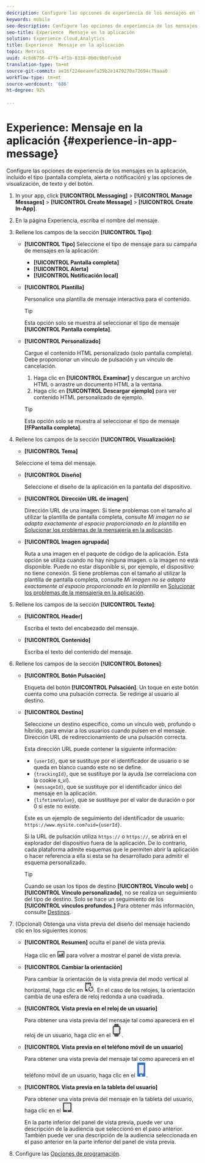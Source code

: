 ```yaml
---
description: Configure las opciones de experiencia de los mensajes en la aplicación, incluido el tipo (pantalla completa, alerta o notificación) y las opciones de visualización, de texto y del botón.
keywords: mobile
seo-description: Configure las opciones de experiencia de los mensajes en la aplicación, incluido el tipo (pantalla completa, alerta o notificación) y las opciones de visualización, de texto y del botón.
seo-title: Experience  Mensaje en la aplicación
solution: Experience Cloud,Analytics
title: Experience  Mensaje en la aplicación
topic: Metrics
uuid: 4c6d6756-47fb-4f1b-8338-0b0c9b0fceb0
translation-type: tm+mt
source-git-commit: ae16f224eeaeefa29b2e1479270a72694c79aaa0
workflow-type: tm+mt
source-wordcount: '686'
ht-degree: 92%

---
```



# Experience: Mensaje en la aplicación {#experience-in-app-message}

Configure las opciones de experiencia de los mensajes en la aplicación, incluido el tipo (pantalla completa, alerta o notificación) y las opciones de visualización, de texto y del botón.

1. In your app, click **[!UICONTROL Messaging]** > **[!UICONTROL Manage Messages]** > **[!UICONTROL Create Message]** > **[!UICONTROL Create In-App]**.
1. En la página Experiencia, escriba el nombre del mensaje.
1. Rellene los campos de la sección **[!UICONTROL Tipo]**:

   * **[!UICONTROL Tipo]** Seleccione el tipo de mensaje para su campaña de mensajes en la aplicación:

      * **[!UICONTROL Pantalla completa]**
      * **[!UICONTROL Alerta]**
      * **[!UICONTROL Notificación local]**
   * **[!UICONTROL Plantilla]**

      Personalice una plantilla de mensaje interactiva para el contenido.

      >[!TIP]
      >
      >Esta opción solo se muestra al seleccionar el tipo de mensaje **[!UICONTROL Pantalla completa]**.

   * **[!UICONTROL Personalizado]**

      Cargue el contenido HTML personalizado (solo pantalla completa). Debe proporcionar un vínculo de pulsación y un vínculo de cancelación.

      1. Haga clic en **[!UICONTROL Examinar]** y descargue un archivo HTML o arrastre un documento HTML a la ventana.
      1. Haga clic en **[!UICONTROL Descargar ejemplo]** para ver contenido HTML personalizado de ejemplo.

      >[!TIP]
      >
      >Esta opción solo se muestra al seleccionar el tipo de mensaje **[!FPantalla completa]**.



1. Rellene los campos de la sección **[!UICONTROL Visualización]**:

   * **[!UICONTROL Tema]**

   Seleccione el tema del mensaje.

   * **[!UICONTROL Diseño]**

      Seleccione el diseño de la aplicación en la pantalla del dispositivo.

   * **[!UICONTROL Dirección URL de imagen]**

      Dirección URL de una imagen. Si tiene problemas con el tamaño al utilizar la plantilla de pantalla completa, consulte *Mi imagen no se adapta exactamente al espacio proporcionado en la plantilla* en [Solucionar los problemas de la mensajería en la aplicación](/help/using/in-app-messaging/t-in-app-message/in-apps-ts.md).

   * **[!UICONTROL Imagen agrupada]**

      Ruta a una imagen en el paquete de código de la aplicación. Esta opción se utiliza cuando no hay ninguna imagen. o la imagen no está disponible. Puede no estar disponible si, por ejemplo, el dispositivo no tiene conexión. Si tiene problemas con el tamaño al utilizar la plantilla de pantalla completa, consulte *Mi imagen no se adapta exactamente al espacio proporcionado en la plantilla* en [Solucionar los problemas de la mensajería en la aplicación](/help/using/in-app-messaging/t-in-app-message/in-apps-ts.md).


1. Rellene los campos de la sección **[!UICONTROL Texto]**:

   * **[!UICONTROL Header]**

      Escriba el texto del encabezado del mensaje.

   * **[!UICONTROL Contenido]**

      Escriba el texto del contenido del mensaje.

1. Rellene los campos de la sección **[!UICONTROL Botones]**:

   * **[!UICONTROL Botón Pulsación]**

      Etiqueta del botón **[!UICONTROL Pulsación]**. Un toque en este botón cuenta como una pulsación correcta. Se redirige al usuario al destino.

   * **[!UICONTROL Destino]**

      Seleccione un destino específico, como un vínculo web, profundo o híbrido, para enviar a los usuarios cuando pulsen en el mensaje. Dirección URL de redireccionamiento de una pulsación correcta.

      Esta dirección URL puede contener la siguiente información:

      * `{userId}`, que se sustituye por el identificador de usuario o se queda en blanco cuando este no se define.
      * `{trackingId}`, que se sustituye por la ayuda (se correlaciona con la cookie *s_vi*).
      * `{messageId}`, que se sustituye por el identificador único del mensaje en la aplicación.
      * `{lifetimeValue}`, que se sustituye por el valor de duración o por 0 si este no existe.

      Este es un ejemplo de seguimiento del identificador de usuario: `https://www.mysite.com?uid={userId}`.

      Si la URL de pulsación utiliza `https://` o `https://`, se abrirá en el explorador del dispositivo fuera de la aplicación. De lo contrario, cada plataforma admite esquemas que le permiten abrir la aplicación o hacer referencia a ella si esta se ha desarrollado para admitir el esquema personalizado.

      >[!TIP]
      >
      >Cuando se usan los tipos de destino **[!UICONTROL Vínculo web]** o **[!UICONTROL Vínculo personalizado]**, no se realiza un seguimiento del tipo de destino. Solo se hace un seguimiento de los **[!UICONTROL vínculos profundos.]** Para obtener más información, consulte [Destinos](/help/using/acquisition-main/c-create-destinations.md).


1. (Opcional) Obtenga una vista previa del diseño del mensaje haciendo clic en los siguientes iconos:

   * **[!UICONTROL Resumen]** oculta el panel de vista previa.

      Haga clic en ![vista previa](assets/icon_preview.png) para volver a mostrar el panel de vista previa.

   * **[!UICONTROL Cambiar la orientación]**

      Para cambiar la orientación de la vista previa del modo vertical al horizontal, haga clic en ![orientación](assets/icon_orientation.png). En el caso de los relojes, la orientación cambia de una esfera de reloj redonda a una cuadrada.

   * **[!UICONTROL Vista previa en el reloj de un usuario]**

      Para obtener una vista previa del mensaje tal como aparecerá en el reloj de un usuario, haga clic en el ![icono del reloj](assets/icon_watch.png).

   * **[!UICONTROL Vista previa en el teléfono móvil de un usuario]**

      Para obtener una vista previa del mensaje tal como aparecerá en el teléfono móvil de un usuario, haga clic en el ![icono del teléfono móvil](assets/icon_phone.png).

   * **[!UICONTROL Vista previa en la tableta del usuario]**

      Para obtener una vista previa del mensaje en la tableta del usuario, haga clic en el ![icono de la tableta](assets/icon_tablet.png).

      En la parte inferior del panel de vista previa, puede ver una descripción de la audiencia que seleccionó en el paso anterior. También puede ver una descripción de la audiencia seleccionada en el paso anterior en la parte inferior del panel de vista previa.

1. Configure las [Opciones de programación](/help/using/in-app-messaging/t-in-app-message/c-schedule-in-app-message.md).
